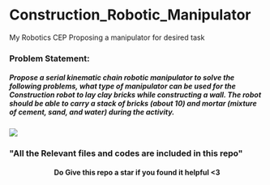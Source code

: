 # Construction_Robotic_Manipulator
My Robotics CEP Proposing a manipulator for desired task
<h3>Problem Statement:</h3>
<h5>
Propose a serial kinematic chain robotic manipulator to solve the following problems, what
type of manipulator can be used for the Construction robot to lay clay bricks while
constructing a wall. The robot should be able to carry a stack of bricks (about 10) and mortar
(mixture of cement, sand, and water) during the activity.
</h5>
</hr>
<img src="https://github.com/arhmAli/Construction_Robotic_Manipulator/assets/110810048/fa7ca60e-46b4-4424-8d4e-f084803b3e80"/>


<h3>"All the Relevant files and codes are included in this repo"</h3>
<h4 align="center">Do Give this repo a star if you found it helpful <3 </h4>
